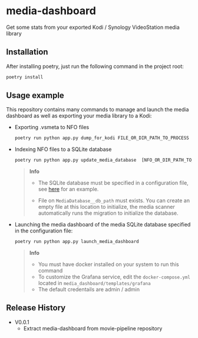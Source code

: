 # media-dashboard

Get some stats from your exported Kodi / Synology VideoStation media library

## Installation

After installing poetry, just run the following command in the project root:

```sh
poetry install
```

## Usage example

This repository contains many commands to manage and launch the media dashboard as well as
exporting your media library to a Kodi:

- Exporting .vsmeta to NFO files

    ```txt
    poetry run python app.py dump_for_kodi FILE_OR_DIR_PATH_TO_PROCESS
    ```

- Indexing NFO files to a SQLite database

    ```txt
    poetry run python app.py update_media_database  [NFO_OR_DIR_PATH_TO_PROCESS ...]
    ```

    > **Info**
    >
    > - The SQLite database must be specified in a configuration file,
    >   see [here](tree/main/tests/media_dashboard/update_media_database/test_config.env) for an example.
    >
    > - File on `MediaDatabase__db_path` must exists.
    >   You can create an empty file at this location to initialize, the media scanner automatically runs
    >   the migration to initialize the database.

- Launching the media dashboard of the media SQLite database specified in the configuration file:

    ```txt
    poetry run python app.py launch_media_dashboard
    ```

    > **Info**
    >
    > - You must have docker installed on your system to run this command
    > - To customize the Grafana service, edit the `docker-compose.yml` located in `media_dashboard/templates/grafana`
    > - The default credentails are admin / admin

## Release History

- V0.0.1
  - Extract media-dashboard from movie-pipeline repository
